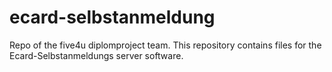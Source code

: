 # ecard-selbstanmeldung
Repo of the five4u diplomproject team. This repository contains files for the Ecard-Selbstanmeldungs server software.
